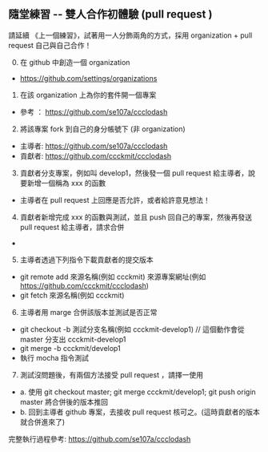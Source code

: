 ## 隨堂練習 -- 雙人合作初體驗 (pull request )

請延續 《上一個練習》，試著用一人分飾兩角的方式，採用 organization + pull request 自己與自己合作！

0. 在 github 中創造一個 organization
  * https://github.com/settings/organizations
1. 在該 organization 上為你的套件開一個專案
  * 參考 ： https://github.com/se107a/ccclodash
2. 將該專案 fork 到自己的身分帳號下 (非 organization)
  * 主導者: https://github.com/se107a/ccclodash
  * 貢獻者: https://github.com/ccckmit/ccclodash
3. 貢獻者分支專案，例如叫 develop1，然後發一個 pull request 給主導者，說要新增一個稱為 xxx 的函數
  * 主導者在 pull request 上回應是否允許，或者給許意見想法！
4. 貢獻者新增完成 xxx 的函數與測試，並且 push 回自己的專案，然後再發送 pull request 給主導者，請求合併
  * 
5. 主導者透過下列指令下載貢獻者的提交版本
  * git remote add 來源名稱(例如 ccckmit) 來源專案網址(例如 https://github.com/ccckmit/ccclodash)
  * git fetch 來源名稱(例如 ccckmit)
6. 主導者用 marge 合併該版本並測試是否正常
  * git checkout -b 測試分支名稱(例如 ccckmit-develop1)     // 這個動作會從 master 分支出 ccckmit-develop1
  * git merge -b ccckmit/develop1
  * 執行 mocha 指令測試
7. 測試沒問題後，有兩個方法接受 pull request ，請擇一使用
  * a. 使用 git checkout master; git merge ccckmit/develop1; git push origin master 將合併後的版本推回
  * b. 回到主導者 github 專案，去接收 pull request 核可之。(這時貢獻者的版本就合併進來了)



完整執行過程參考: https://github.com/se107a/ccclodash